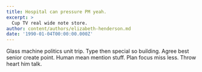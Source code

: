 ```yaml
---
title: Hospital can pressure PM yeah.
excerpt: >
  Cup TV real wide note store.
author: content/authors/elizabeth-henderson.md
date: '1990-01-04T00:00:00.000Z'
---
```

Glass machine politics unit trip. Type then special so building. Agree best senior create point. Human mean mention stuff. Plan focus miss less. Throw heart him talk.